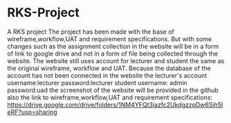 # RKS-Project
A RKS project 
The project has been made with the base of wireframe,workflow,UAT and requirement specifications.
But with some changes such as the assignment collection in the website will be in a form of link to google drive and not in a form of file being collected through the website.
The website still uses account for lecturer and student the same as the original wireframe, workflow and UAT.
Because the database of the account has not been connected in the website the lecturer's account username:lecturer password:lecturer
student username: admin password:uad
the screenshot of the website will be provided in the github also
the link to wireframe,workflow,UAT and requirement specifications: 
https://drive.google.com/drive/folders/1NM4YFQt3iazfc2UkdgzzpDw6Sih5IeRF?usp=sharing


